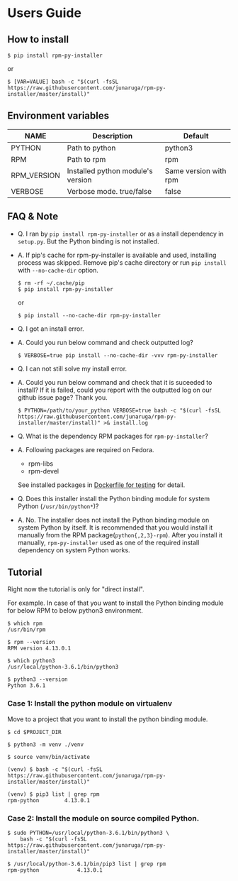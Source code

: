 # Users Guide

## How to install

```
$ pip install rpm-py-installer
```
or

```
$ [VAR=VALUE] bash -c "$(curl -fsSL https://raw.githubusercontent.com/junaruga/rpm-py-installer/master/install)"
```

## Environment variables

| NAME | Description | Default |
| ---- | ----------- | ------- |
| PYTHON | Path to python | python3 |
| RPM | Path to rpm | rpm |
| RPM_VERSION | Installed python module's version | Same version with rpm |
| VERBOSE | Verbose mode. true/false | false |


## FAQ & Note

- Q. I ran by `pip install rpm-py-installer` or as a install dependency in `setup.py`. But the Python binding is not installed.
- A. If pip's cache for rpm-py-installer is available and used, installing process was skipped. Remove pip's cache directory or run `pip install` with `--no-cache-dir` option.

  ```
  $ rm -rf ~/.cache/pip
  $ pip install rpm-py-installer
  ```

  or

  ```
  $ pip install --no-cache-dir rpm-py-installer
  ```

- Q. I got an install error.
- A. Could you run below command and check outputted log?

  ```
  $ VERBOSE=true pip install --no-cache-dir -vvv rpm-py-installer
  ```

- Q. I can not still solve my install error.
- A. Could you run below command and check that it is suceeded to install?
     If it is failed, could you report with the outputted log on our github issue page? Thank you.

  ```
  $ PYTHON=/path/to/your_python VERBOSE=true bash -c "$(curl -fsSL https://raw.githubusercontent.com/junaruga/rpm-py-installer/master/install)" >& install.log
  ```

- Q. What is the dependency RPM packages for `rpm-py-installer`?
- A. Following packages are required on Fedora.
  - rpm-libs
  - rpm-devel

  See installed packages in [Dockerfile for testing](../tests/docker/Dockerfile) for detail.


- Q. Does this installer install the Python binding module for system Python (`/usr/bin/python*`)?
- A. No. The installer does not install the Python binding module on system Python by itself.
  It is recommended that you would install it manually from the RPM package(`python{,2,3}-rpm`).
  After you install it manually, `rpm-py-installer` used as one of the required install dependency on system Python works.

## Tutorial

Right now the tutorial is only for "direct install".

For example.
In case of that you want to install the Python binding module for below RPM
to below python3 environment.

```
$ which rpm
/usr/bin/rpm

$ rpm --version
RPM version 4.13.0.1
```

```
$ which python3
/usr/local/python-3.6.1/bin/python3

$ python3 --version
Python 3.6.1
```

### Case 1: Install the python module on virtualenv

Move to a project that you want to install the python binding module.

```
$ cd $PROJECT_DIR

$ python3 -m venv ./venv

$ source venv/bin/activate
```

```
(venv) $ bash -c "$(curl -fsSL https://raw.githubusercontent.com/junaruga/rpm-py-installer/master/install)"
```

```
(venv) $ pip3 list | grep rpm
rpm-python        4.13.0.1
```

### Case 2: Install the module on source compiled Python.

```
$ sudo PYTHON=/usr/local/python-3.6.1/bin/python3 \
    bash -c "$(curl -fsSL https://raw.githubusercontent.com/junaruga/rpm-py-installer/master/install)"
```

```
$ /usr/local/python-3.6.1/bin/pip3 list | grep rpm
rpm-python            4.13.0.1
```

